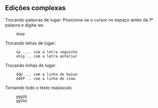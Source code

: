 Edições complexas
-------------------------

Trocando palavras de lugar: Posiciona-se o cursor no espaço antes da 1ª
palavra e digita-se:

         deep

Trocando letras de lugar:

         xp .... com a letra seguinte
         xh[p .. com a letra anterior

Trocando linhas de lugar:

         ddp ... com a linha de baixo
         ddkP .. com a linha de cima

Tornando todo o texto maiúsculo

         gggUG
         ggVGU
